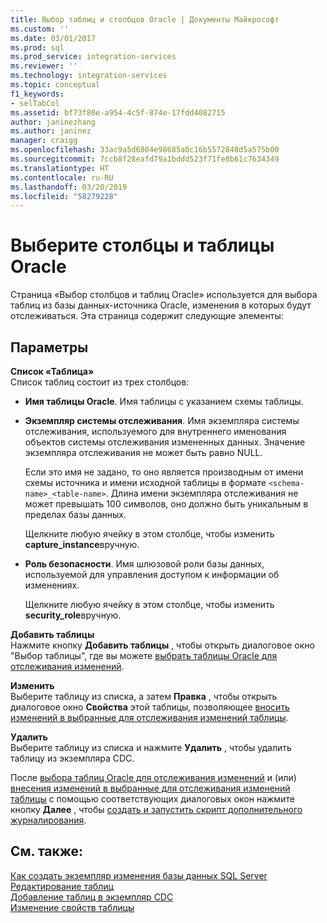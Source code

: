 ```yaml
---
title: Выбор таблиц и столбцов Oracle | Документы Майкрософт
ms.custom: ''
ms.date: 03/01/2017
ms.prod: sql
ms.prod_service: integration-services
ms.reviewer: ''
ms.technology: integration-services
ms.topic: conceptual
f1_keywords:
- selTabCol
ms.assetid: bf73f80e-a954-4c5f-874e-17fdd4082715
author: janinezhang
ms.author: janinez
manager: craigg
ms.openlocfilehash: 33ac9a5d6804e98685a0c16b5572848d5a575b00
ms.sourcegitcommit: 7ccb8f28eafd79a1bddd523f71fe8b61c7634349
ms.translationtype: HT
ms.contentlocale: ru-RU
ms.lasthandoff: 03/20/2019
ms.locfileid: "58279228"
---
```

# <a name="select-oracle-tables-and-columns"></a>Выберите столбцы и таблицы Oracle
  Страница «Выбор столбцов и таблиц Oracle» используется для выбора таблиц из базы данных-источника Oracle, изменения в которых будут отслеживаться. Эта страница содержит следующие элементы:  
  
## <a name="options"></a>Параметры  
 **Список «Таблица»**  
 Список таблиц состоит из трех столбцов:  
  
-   **Имя таблицы Oracle**. Имя таблицы с указанием схемы таблицы.  
  
-   **Экземпляр системы отслеживания**. Имя экземпляра системы отслеживания, используемого для внутреннего именования объектов системы отслеживания измененных данных. Значение экземпляра отслеживания не может быть равно NULL.  
  
     Если это имя не задано, то оно является производным от имени схемы источника и имени исходной таблицы в формате `<schema-name>_<table-name>`. Длина имени экземпляра отслеживания не может превышать 100 символов, оно должно быть уникальным в пределах базы данных.  
  
     Щелкните любую ячейку в этом столбце, чтобы изменить **capture_instance**вручную.  
  
-   **Роль безопасности**. Имя шлюзовой роли базы данных, используемой для управления доступом к информации об изменениях.  
  
     Щелкните любую ячейку в этом столбце, чтобы изменить **security_role**вручную.  
  
 **Добавить таблицы**  
 Нажмите кнопку **Добавить таблицы** , чтобы открыть диалоговое окно "Выбор таблицы", где вы можете [выбрать таблицы Oracle для отслеживания изменений](../../integration-services/change-data-capture/select-oracle-tables-for-capturing-changes.md).  
  
 **Изменить**  
 Выберите таблицу из списка, а затем **Правка** , чтобы открыть диалоговое окно **Свойства** этой таблицы, позволяющее [вносить изменений в выбранные для отслеживания изменений таблицы](../../integration-services/change-data-capture/make-changes-to-the-tables-selected-for-capturing-changes.md).  
  
 **Удалить**  
 Выберите таблицу из списка и нажмите **Удалить** , чтобы удалить таблицу из экземпляра CDC.  
  
 После [выбора таблиц Oracle для отслеживания изменений](../../integration-services/change-data-capture/select-oracle-tables-for-capturing-changes.md) и (или) [внесения изменений в выбранные для отслеживания изменений таблицы](../../integration-services/change-data-capture/make-changes-to-the-tables-selected-for-capturing-changes.md) с помощью соответствующих диалоговых окон нажмите кнопку **Далее** , чтобы [создать и запустить скрипт дополнительного журналирования](../../integration-services/change-data-capture/generate-and-run-the-supplemental-logging-script.md).  
  
## <a name="see-also"></a>См. также:  
 [Как создать экземпляр изменения базы данных SQL Server](../../integration-services/change-data-capture/how-to-create-the-sql-server-change-database-instance.md)   
 [Редактирование таблиц](../../integration-services/change-data-capture/edit-tables.md)   
 [Добавление таблиц в экземпляр CDC](../../integration-services/change-data-capture/add-tables-to-a-cdc-instance.md)   
 [Изменение свойств таблицы](../../integration-services/change-data-capture/edit-the-table-properties.md)  
  
  
